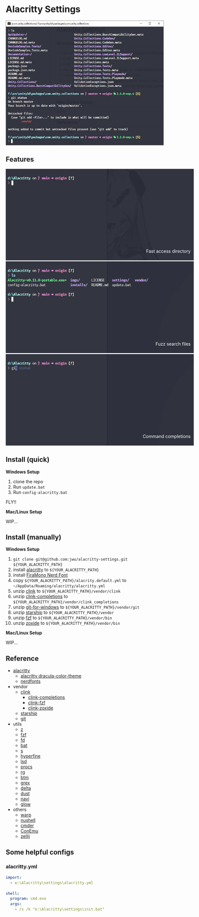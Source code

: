# Alacritty Settings

<img src="./imgs/preview.png" style="width:600px;"/>

## Features

<div style="position: relative; width:600px;">
  <img src="./imgs/fast_cd.gif"/>
  <p style="position: absolute; bottom: 10px; right: 10px; color: white;">Fast access directory</p>
</div>

<div style="position: relative; width:600px;">
  <img src="./imgs/fzf_search.gif"/>
  <p style="position: absolute; bottom: 10px; right: 10px; color: white;">Fuzz search files</p>
</div>

<div style="position: relative; width:600px;">
  <img src="./imgs/git_complete.gif"/>
  <p style="position: absolute; bottom: 10px; right: 10px; color: white;">Command completions</p>
</div>

## Install (quick)

**Windows Setup**

1. clone the repo
1. Run `update.bat`
1. Run `config-alacritty.bat`

FLY!!

**Mac/Linux Setup**

WIP...

## Install (manually)

**Windows Setup**

1. `git clone git@github.com:jwu/alacritty-settings.git ${YOUR_ALACRITTY_PATH}`
1. install [alacritty](https://github.com/alacritty/alacritty/releases) to `${YOUR_ALACRITTY_PATH}`
1. install [FiraMono Nerd Font](https://github.com/ryanoasis/nerd-fonts/releases/download/v2.2.2/FiraMono.zip)
1. copy `${YOUR_ALACRITTY_PATH}/alacrity.default.yml` to `~/AppData/Roaming/alacritty/alacritty.yml`
1. unzip [clink](https://github.com/chrisant996/clink/releases) to `${YOUR_ALACRITTY_PATH}/vendor/clink`
1. unzip [clink-completions](https://github.com/vladimir-kotikov/clink-completions/releases) to `${YOUR_ALACRITTY_PATH}/vendor/clink_completions`
1. unzip [git-for-windows](https://github.com/git-for-windows/git/releases) to `${YOUR_ALACRITTY_PATH}/vendor/git`
1. unzip [starship](https://github.com/starship/starship/releases) to `${YOUR_ALACRITTY_PATH}/vendor`
1. unzip [fzf](https://github.com/junegunn/fzf/releases) to `${YOUR_ALACRITTY_PATH}/vendor/bin`
1. unzip [zoxide](https://github.com/ajeetdsouza/zoxide/releases) to `${YOUR_ALACRITTY_PATH}/vendor/bin`

**Mac/Linux Setup**

WIP...

## Reference

- [alacritty](https://github.com/alacritty/alacritty)
  - [alacritty dracula-color-theme](https://github.com/dracula/alacritty)
  - [nerdfonts](https://www.nerdfonts.com/)
- vendor
  - [clink](https://github.com/chrisant996/clink)
    - [clink-completions](https://github.com/vladimir-kotikov/clink-completions)
    - [clink-fzf](https://github.com/chrisant996/clink-fzf)
    - [clink-zoxide](https://github.com/shunsambongi/clink-zoxide)
  - [starship](https://github.com/starship/starship)
  - [git](https://github.com/git-for-windows/git)
- utils
  - [z](https://github.com/ajeetdsouza/zoxide)
  - [fzf](https://github.com/junegunn/fzf)
  - [fd](https://github.com/sharkdp/fd)
  - [bat](https://github.com/sharkdp/bat)
  - [s](https://github.com/zquestz/s)
  - [hyperfine](https://github.com/sharkdp/hyperfine)
  - [lsd](https://github.com/Peltoche/lsd)
  - [procs](https://github.com/dalance/procs)
  - [rg](https://github.com/BurntSushi/ripgrep)
  - [btm](https://github.com/ClementTsang/bottom)
  - [grex](https://github.com/pemistahl/grex)
  - [delta](https://github.com/dandavison/delta)
  - [dust](https://github.com/bootandy/dust)
  - [navi](https://github.com/denisidoro/navi)
  - [glow](https://github.com/charmbracelet/glow)
- others
  - [warp](https://www.warp.dev/)
  - [nushell](https://github.com/nushell/nushell)
  - [cmder](https://github.com/cmderdev/cmder)
  - [ConEmu](https://github.com/Maximus5/ConEmu)
  - [zellij](https://zellij.dev/)

## Some helpful configs

### alacritty.yml

```yml
import:
  - e:\Alacritty\settings\alacritty.yml

shell:
  program: cmd.exe
  args:
    - /s /k "e:\Alacritty\settings\init.bat"
```
